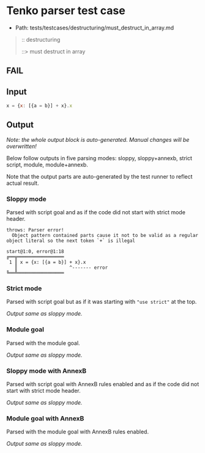 # Tenko parser test case

- Path: tests/testcases/destructuring/must_destruct_in_array.md

> :: destructuring
>
> ::> must destruct in array
## FAIL

## Input

`````js
x = {x: [{a = b}] + x}.x
`````

## Output

_Note: the whole output block is auto-generated. Manual changes will be overwritten!_

Below follow outputs in five parsing modes: sloppy, sloppy+annexb, strict script, module, module+annexb.

Note that the output parts are auto-generated by the test runner to reflect actual result.

### Sloppy mode

Parsed with script goal and as if the code did not start with strict mode header.

`````
throws: Parser error!
  Object pattern contained parts cause it not to be valid as a regular object literal so the next token `+` is illegal

start@1:0, error@1:18
╔══╦═════════════════
 1 ║ x = {x: [{a = b}] + x}.x
   ║                   ^------- error
╚══╩═════════════════

`````

### Strict mode

Parsed with script goal but as if it was starting with `"use strict"` at the top.

_Output same as sloppy mode._

### Module goal

Parsed with the module goal.

_Output same as sloppy mode._

### Sloppy mode with AnnexB

Parsed with script goal with AnnexB rules enabled and as if the code did not start with strict mode header.

_Output same as sloppy mode._

### Module goal with AnnexB

Parsed with the module goal with AnnexB rules enabled.

_Output same as sloppy mode._
